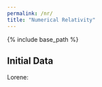 ```yaml
---
permalink: /nr/
title: "Numerical Relativity"
---
```


{% include base_path %}

## Initial Data

Lorene:

